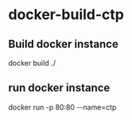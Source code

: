 # docker-build-ctp

## Build docker instance
docker build ./

## run docker instance
docker run -p 80:80 --name=ctp <hash key of image>
